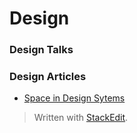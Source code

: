 # Design

### Design Talks


### Design Articles
- [Space in Design Sytems](https://medium.com/eightshapes-llc/space-in-design-systems-188bcbae0d62)

> Written with [StackEdit](https://stackedit.io/).
<!--stackedit_data:
eyJoaXN0b3J5IjpbLTE4MTU3NjQwMjhdfQ==
-->